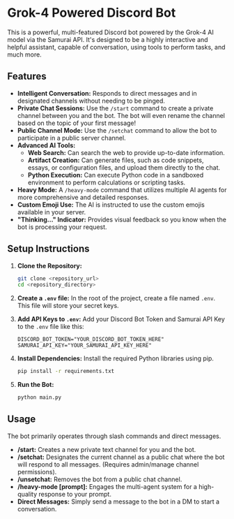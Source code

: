 # Grok-4 Powered Discord Bot

This is a powerful, multi-featured Discord bot powered by the Grok-4 AI model via the Samurai API. It's designed to be a highly interactive and helpful assistant, capable of conversation, using tools to perform tasks, and much more.

## Features

- **Intelligent Conversation:** Responds to direct messages and in designated channels without needing to be pinged.
- **Private Chat Sessions:** Use the `/start` command to create a private channel between you and the bot. The bot will even rename the channel based on the topic of your first message!
- **Public Channel Mode:** Use the `/setchat` command to allow the bot to participate in a public server channel.
- **Advanced AI Tools:**
  - **Web Search:** Can search the web to provide up-to-date information.
  - **Artifact Creation:** Can generate files, such as code snippets, essays, or configuration files, and upload them directly to the chat.
  - **Python Execution:** Can execute Python code in a sandboxed environment to perform calculations or scripting tasks.
- **Heavy Mode:** A `/heavy-mode` command that utilizes multiple AI agents for more comprehensive and detailed responses.
- **Custom Emoji Use:** The AI is instructed to use the custom emojis available in your server.
- **"Thinking..." Indicator:** Provides visual feedback so you know when the bot is processing your request.

## Setup Instructions

1.  **Clone the Repository:**
    ```bash
    git clone <repository_url>
    cd <repository_directory>
    ```

2.  **Create a `.env` file:** In the root of the project, create a file named `.env`. This file will store your secret keys.

3.  **Add API Keys to `.env`:** Add your Discord Bot Token and Samurai API Key to the `.env` file like this:
    ```
    DISCORD_BOT_TOKEN="YOUR_DISCORD_BOT_TOKEN_HERE"
    SAMURAI_API_KEY="YOUR_SAMURAI_API_KEY_HERE"
    ```
    
4.  **Install Dependencies:** Install the required Python libraries using pip.
    ```bash
    pip install -r requirements.txt
    ```

5.  **Run the Bot:**
    ```bash
    python main.py
    ```

## Usage

The bot primarily operates through slash commands and direct messages.

-   **/start:** Creates a new private text channel for you and the bot.
-   **/setchat:** Designates the current channel as a public chat where the bot will respond to all messages. (Requires admin/manage channel permissions).
-   **/unsetchat:** Removes the bot from a public chat channel.
-   **/heavy-mode [prompt]:** Engages the multi-agent system for a high-quality response to your prompt.
-   **Direct Messages:** Simply send a message to the bot in a DM to start a conversation.
